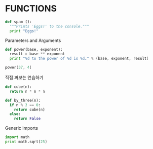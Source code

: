 # FUNCTIONS


```Python
def spam ():
  """Prints 'Eggs!' to the console."""
  print "Eggs!"
```

Parameters and Arguments
```python
def power(base, exponent):
  result = base ** exponent
  print "%d to the power of %d is %d." % (base, exponent, result)

power(37, 4)  
```

직접 짜보는 연습하기
```Python
def cube(n):
  return n * n * n

def by_three(n):
  if n % 3 == 0:
  	return cube(n)
  else:
    return False
```

Generic Imports
```python
import math
print math.sqrt(25)
```
